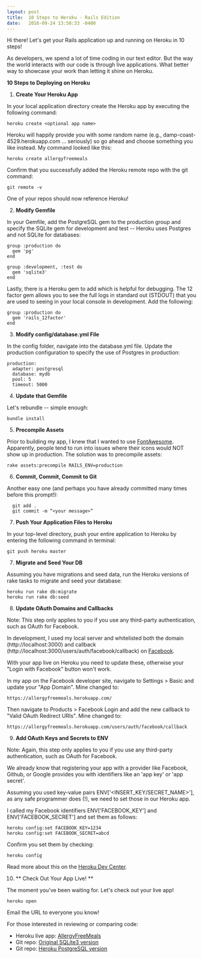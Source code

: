 ```yaml
---
layout: post
title:  10 Steps to Heroku - Rails Edition
date:   2016-09-24 13:58:33 -0400
---
```


Hi there! Let's get your Rails application up and running on Heroku in 10 steps!

As developers, we spend a lot of time coding in our text editor.  But the way the world interacts with our code is through live applications.  What better way to showcase your work than letting it shine on Heroku. 

**10 Steps to Deploying on Heroku**

1) **Create Your Heroku App**

In your local application directory create the Heroku app by executing the following command: 

```
heroku create <optional app name>
```

Heroku will happily provide you with some random name (e.g., damp-coast-4529.herokuapp.com ... seriously) so go ahead and choose something you like instead. My command looked like this:

```
heroku create allergyfreemeals
```

Confirm that you successfully added the Heroku remote repo with the git command:

```
git remote -v
```

One of your repos should now reference Heroku!

2) **Modify Gemfile**

In your Gemfile, add the PostgreSQL gem to the production group and specify the SQLite gem for development and test -- Heroku uses Postgres and not SQLite for databases:

```
group :production do 
  gem 'pg'
end

group :development, :test do 
  gem 'sqlite3'
end
```

Lastly, there is a Heroku gem to add which is helpful for debugging.  The 12 factor gem allows you to see the full logs in standard out (STDOUT) that you are used to seeing in your local console in development. Add the following:

```
group :production do
  gem 'rails_12factor'  
end
```
 
3) **Modify config/database.yml File**

In the config folder, navigate into the database.yml file. Update the production configuration to specify the use of Postgres in production:

```
production:
  adapter: postgresql
  database: mydb
  pool: 5
  timeout: 5000
```

4) **Update that Gemfile**

Let's rebundle -- simple enough:

```
bundle install
```

5) **Precompile Assets**

Prior to building my app, I knew that I wanted to use [FontAwesome](http://fontawesome.io/icons/).  Apparently, people tend to run into issues where their icons would NOT show up in production.  The solution was to precompile assets:

```
rake assets:precompile RAILS_ENV=production
```

6) **Commit, Commit, Commit to Git**

Another easy one (and perhaps you have already committed many times before this prompt!):

```
  git add .
  git commit -m “<your message>” 
```

7) **Push Your Application Files to Heroku**

In your top-level directory, push your entire application to Heroku by entering the following command in terminal:

```
git push heroku master
```

7) **Migrate and Seed Your DB**

Assuming you have migrations and seed data, run the Heroku versions of rake tasks to migrate and seed your database:

```
heroku run rake db:migrate
heroku run rake db:seed
```

8) **Update OAuth Domains and Callbacks**

Note: This step only applies to you if you use any third-party authentication, such as OAuth for Facebook.

In development, I used my local server and whitelisted both the domain (http://localhost:3000) and callback (http://localhost:3000/users/auth/facebook/callback) on [Facebook](https://developers.facebook.com/).

With your app live on Heroku you need to update these, otherwise your "Login with Facebook" button won't work.

In my app on the Facebook developer site, navigate to Settings > Basic and update your "App Domain". Mine changed to: 

```
https://allergyfreemeals.herokuapp.com/
```

Then navigate to Products > Facebook Login and add the new callback to "Valid OAuth Redirect URIs". Mine changed to:

```
https://allergyfreemeals.herokuapp.com/users/auth/facebook/callback
```

9) **Add OAuth Keys and Secrets to ENV**

Note: Again, this step only applies to you if you use any third-party authentication, such as OAuth for Facebook.

We already know that registering your app with a provider like Facebook, Github, or Google provides you with identifiers like an 'app key' or 'app secret'.

Assuming you used key-value pairs ENV['<INSERT_KEY/SECRET_NAME>'], as any safe programmer does (!), we need to set those in our Heroku app.

I called my Facebook identifiers ENV['FACEBOOK_KEY'] and ENV['FACEBOOK_SECRET'] and set them as follows:

```
heroku config:set FACEBOOK_KEY=1234
heroku config:set FACEBOOK_SECRET=abcd
```

Confirm you set them by checking:

```
heroku config
```

Read more about this on the [Heroku Dev Center](https://devcenter.heroku.com/articles/config-vars).

10) ** Check Out Your App Live! **

The moment you've been waiting for. Let's check out your live app!

```
heroku open
```

Email the URL to everyone you know!


For those interested in reviewing or comparing code:
- Heroku live app: [AllergyFreeMeals](https://allergyfreemeals.herokuapp.com/)
- Git repo: [Original SQLite3 version](https://github.com/agdavid/allergy-free-meals-rails-application)
- Git repo: [Heroku PostgreSQL version](https://github.com/agdavid/allergy-free-meals-rails-application-heroku)
